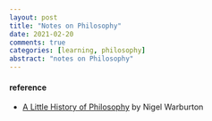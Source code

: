 ```yaml
---
layout: post
title: "Notes on Philosophy"
date: 2021-02-20
comments: true
categories: [learning, philosophy]
abstract: "notes on Philosophy"
---
```



#### reference  
* [A Little History of Philosophy](https://book.douban.com/subject/6812274/) by Nigel Warburton  
